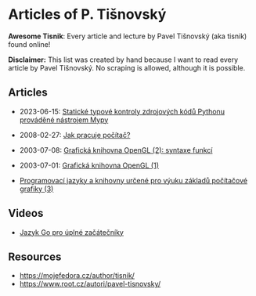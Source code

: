# Articles of P. Tišnovský

**Awesome Tisnik**: Every article and lecture by Pavel Tišnovský (aka tisnik) found online!

**Disclaimer:** This list was created by hand because I want to read every article by Pavel Tišnovský. No scraping is allowed, although it is possible.

## Articles

- 2023-06-15: [Statické typové kontroly zdrojových kódů Pythonu prováděné nástrojem Mypy](https://www.root.cz/clanky/staticke-typove-kontroly-zdrojovych-kodu-pythonu-provadene-nastrojem-mypy/)
- 2008-02-27: [Jak pracuje počítač?](https://www.root.cz/clanky/jak-pracuje-pocitac/)
- 2003-07-08: [Grafická knihovna OpenGL (2): syntaxe funkcí](https://www.root.cz/clanky/opengl-2-syntaxe-funkci/)
- 2003-07-01: [Grafická knihovna OpenGL (1)](https://www.root.cz/clanky/graficka-knihovna-opengl-1/)

- [Programovací jazyky a knihovny určené pro výuku základů počítačové grafiky (3)](https://mojefedora.cz/programovaci-jazyky-a-knihovny-urcene-pro-vyuku-zakladu-pocitacove-grafiky-3/)

## Videos

- [Jazyk Go pro úplné začátečníky](https://www.youtube.com/watch?v=sca3Twh2tE0&ab_channel=InstallFest)

## Resources

- <https://mojefedora.cz/author/tisnik/>
- <https://www.root.cz/autori/pavel-tisnovsky/>
